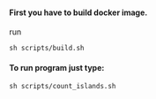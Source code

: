 
#### First you have to build docker image.
run
```angular2html
sh scripts/build.sh
```

#### To run program just type:
```angular2html
sh scripts/count_islands.sh
```


